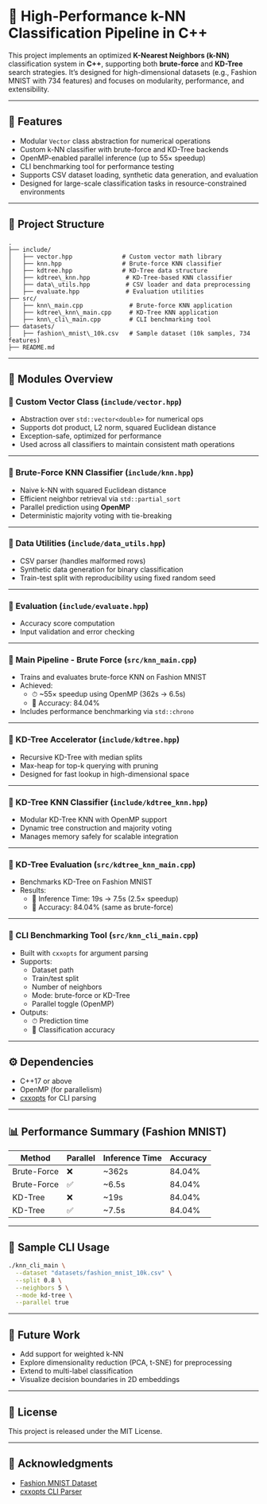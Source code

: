 # 🚀 High-Performance k-NN Classification Pipeline in C++

This project implements an optimized **K-Nearest Neighbors (k-NN)** classification system in **C++**, supporting both **brute-force** and **KD-Tree** search strategies. It’s designed for high-dimensional datasets (e.g., Fashion MNIST with 734 features) and focuses on modularity, performance, and extensibility.

---

## 🔧 Features

- Modular `Vector` class abstraction for numerical operations
- Custom k-NN classifier with brute-force and KD-Tree backends
- OpenMP-enabled parallel inference (up to 55× speedup)
- CLI benchmarking tool for performance testing
- Supports CSV dataset loading, synthetic data generation, and evaluation
- Designed for large-scale classification tasks in resource-constrained environments

---

## 📁 Project Structure

```
.
├── include/
│   ├── vector.hpp              # Custom vector math library
│   ├── knn.hpp                 # Brute-force KNN classifier
│   ├── kdtree.hpp              # KD-Tree data structure
│   ├── kdtree\_knn.hpp          # KD-Tree-based KNN classifier
│   ├── data\_utils.hpp          # CSV loader and data preprocessing
│   ├── evaluate.hpp             # Evaluation utilities
├── src/
│   ├── knn\_main.cpp             # Brute-force KNN application
│   ├── kdtree\_knn\_main.cpp     # KD-Tree KNN application
│   ├── knn\_cli\_main.cpp        # CLI benchmarking tool
├── datasets/
│   ├── fashion\_mnist\_10k.csv   # Sample dataset (10k samples, 734 features)
├── README.md

```

---

## 📌 Modules Overview

### 🔹 Custom Vector Class (`include/vector.hpp`)
- Abstraction over `std::vector<double>` for numerical ops
- Supports dot product, L2 norm, squared Euclidean distance
- Exception-safe, optimized for performance
- Used across all classifiers to maintain consistent math operations

---

### 🔹 Brute-Force KNN Classifier (`include/knn.hpp`)
- Naive k-NN with squared Euclidean distance
- Efficient neighbor retrieval via `std::partial_sort`
- Parallel prediction using **OpenMP**
- Deterministic majority voting with tie-breaking

---

### 🔹 Data Utilities (`include/data_utils.hpp`)
- CSV parser (handles malformed rows)
- Synthetic data generation for binary classification
- Train-test split with reproducibility using fixed random seed

---

### 🔹 Evaluation (`include/evaluate.hpp`)
- Accuracy score computation
- Input validation and error checking

---

### 🔹 Main Pipeline - Brute Force (`src/knn_main.cpp`)
- Trains and evaluates brute-force KNN on Fashion MNIST
- Achieved:
  - ⏱ ~55× speedup using OpenMP (362s → 6.5s)
  - 🎯 Accuracy: 84.04%
- Includes performance benchmarking via `std::chrono`

---

### 🔹 KD-Tree Accelerator (`include/kdtree.hpp`)
- Recursive KD-Tree with median splits
- Max-heap for top-k querying with pruning
- Designed for fast lookup in high-dimensional space

---

### 🔹 KD-Tree KNN Classifier (`include/kdtree_knn.hpp`)
- Modular KD-Tree KNN with OpenMP support
- Dynamic tree construction and majority voting
- Manages memory safely for scalable integration

---

### 🔹 KD-Tree Evaluation (`src/kdtree_knn_main.cpp`)
- Benchmarks KD-Tree on Fashion MNIST
- Results:
  - 🔄 Inference Time: 19s → 7.5s (2.5× speedup)
  - 🎯 Accuracy: 84.04% (same as brute-force)

---

### 🔹 CLI Benchmarking Tool (`src/knn_cli_main.cpp`)
- Built with `cxxopts` for argument parsing
- Supports:
  - Dataset path
  - Train/test split
  - Number of neighbors
  - Mode: brute-force or KD-Tree
  - Parallel toggle (OpenMP)
- Outputs:
  - ⏱ Prediction time
  - 🎯 Classification accuracy

---

## ⚙️ Dependencies

- C++17 or above
- OpenMP (for parallelism)
- [cxxopts](https://github.com/jarro2783/cxxopts) for CLI parsing

---

## 📊 Performance Summary (Fashion MNIST)

| Method      | Parallel | Inference Time | Accuracy |
|-------------|----------|----------------|----------|
| Brute-Force | ❌       | ~362s          | 84.04%   |
| Brute-Force | ✅       | ~6.5s          | 84.04%   |
| KD-Tree     | ❌       | ~19s           | 84.04%   |
| KD-Tree     | ✅       | ~7.5s          | 84.04%   |

---

## 🧪 Sample CLI Usage

```bash
./knn_cli_main \
  --dataset "datasets/fashion_mnist_10k.csv" \
  --split 0.8 \
  --neighbors 5 \
  --mode kd-tree \
  --parallel true
```

---

## 🧠 Future Work

* Add support for weighted k-NN
* Explore dimensionality reduction (PCA, t-SNE) for preprocessing
* Extend to multi-label classification
* Visualize decision boundaries in 2D embeddings

---

## 📄 License

This project is released under the MIT License.

---

## 🙌 Acknowledgments

* [Fashion MNIST Dataset](https://github.com/zalandoresearch/fashion-mnist)
* [cxxopts CLI Parser](https://github.com/jarro2783/cxxopts)


